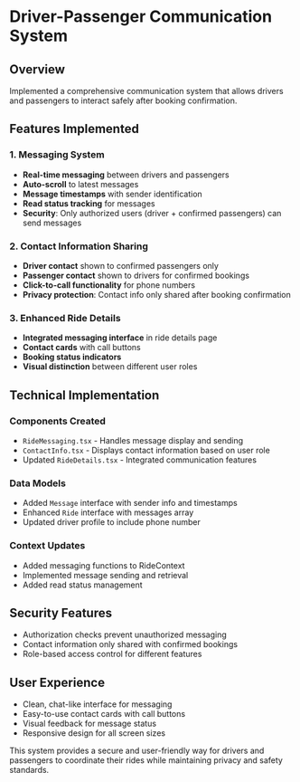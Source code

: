 
# Driver-Passenger Communication System

## Overview
Implemented a comprehensive communication system that allows drivers and passengers to interact safely after booking confirmation.

## Features Implemented

### 1. Messaging System
- **Real-time messaging** between drivers and passengers
- **Auto-scroll** to latest messages
- **Message timestamps** with sender identification
- **Read status tracking** for messages
- **Security**: Only authorized users (driver + confirmed passengers) can send messages

### 2. Contact Information Sharing
- **Driver contact** shown to confirmed passengers only
- **Passenger contact** shown to drivers for confirmed bookings
- **Click-to-call functionality** for phone numbers
- **Privacy protection**: Contact info only shared after booking confirmation

### 3. Enhanced Ride Details
- **Integrated messaging interface** in ride details page
- **Contact cards** with call buttons
- **Booking status indicators**
- **Visual distinction** between different user roles

## Technical Implementation

### Components Created
- `RideMessaging.tsx` - Handles message display and sending
- `ContactInfo.tsx` - Displays contact information based on user role
- Updated `RideDetails.tsx` - Integrated communication features

### Data Models
- Added `Message` interface with sender info and timestamps
- Enhanced `Ride` interface with messages array
- Updated driver profile to include phone number

### Context Updates
- Added messaging functions to RideContext
- Implemented message sending and retrieval
- Added read status management

## Security Features
- Authorization checks prevent unauthorized messaging
- Contact information only shared with confirmed bookings
- Role-based access control for different features

## User Experience
- Clean, chat-like interface for messaging
- Easy-to-use contact cards with call buttons
- Visual feedback for message status
- Responsive design for all screen sizes

This system provides a secure and user-friendly way for drivers and passengers to coordinate their rides while maintaining privacy and safety standards.
